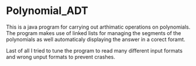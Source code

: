 # Polynomial_ADT
This is a java program for carrying out arthimatic operations on polynomials. The program makes use of linked lists for managing the segments of the polynomials as well automaticaly displaying the answer in a corect foramt.

Last of all I tried to tune the program to read many different input formats and wrong unput formats to prevent crashes. 
